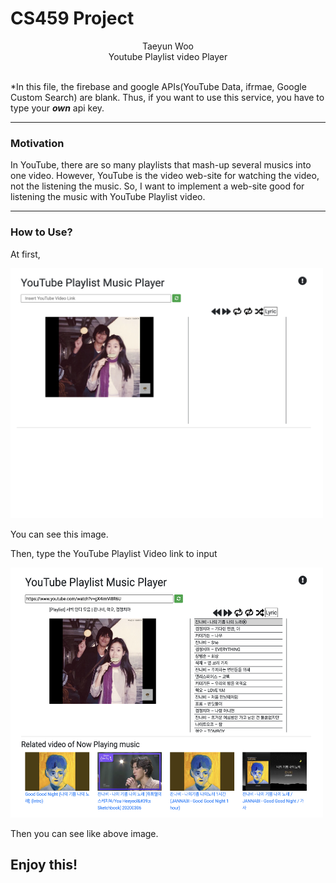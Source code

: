 # CS459 Project


<center>Taeyun Woo<br>Youtube Playlist video Player</center>
<br>

*In this file, the firebase and google APIs(YouTube Data, ifrmae, Google Custom Search) are blank. Thus, if you want to use this service, you have to type your ***own*** api key.

-------

<h3>Motivation</h3>
In YouTube, there are so many playlists that mash-up several musics into one video.
However, YouTube is the video web-site for watching the video, not the listening the music.
So, I want to implement a web-site good for listening the music with YouTube Playlist video.

-------


<h3>How to Use?</h3>

At first,

<img src="readme/1.png" width="500" height="400">

You can see this image.

Then, type the YouTube Playlist Video link to input

<img src="readme/2.png" width="500" height="400">

Then you can see like above image.

<h2>Enjoy this!</h2>
